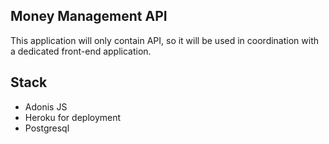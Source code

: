 ## Money Management API

This application will only contain API, so it will be used in coordination with a dedicated front-end application.

## Stack

- Adonis JS
- Heroku for deployment
- Postgresql
